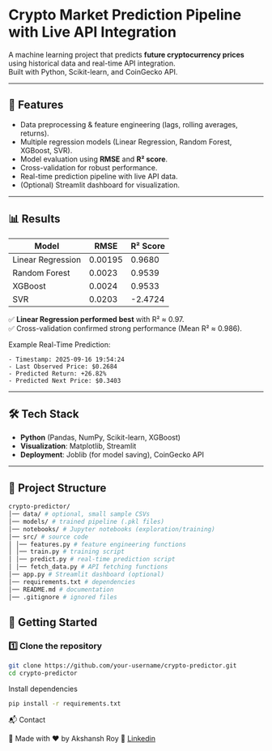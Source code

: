 # Crypto Market Prediction Pipeline with Live API Integration

A machine learning project that predicts **future cryptocurrency prices** using historical data and real-time API integration.  
Built with Python, Scikit-learn, and CoinGecko API.  

---

## 📌 Features
- Data preprocessing & feature engineering (lags, rolling averages, returns).
- Multiple regression models (Linear Regression, Random Forest, XGBoost, SVR).
- Model evaluation using **RMSE** and **R² score**.
- Cross-validation for robust performance.
- Real-time prediction pipeline with live API data.
- (Optional) Streamlit dashboard for visualization.

---

## 📊 Results
| Model              | RMSE    | R² Score |
|---------------------|---------|----------|
| Linear Regression   | 0.00195 | 0.9680   |
| Random Forest       | 0.0023  | 0.9539   |
| XGBoost             | 0.0024  | 0.9533   |
| SVR                 | 0.0203  | -2.4724  |

✅ **Linear Regression performed best** with R² ≈ 0.97.  
✅ Cross-validation confirmed strong performance (Mean R² ≈ 0.986).  

Example Real-Time Prediction:

```
- Timestamp: 2025-09-16 19:54:24
- Last Observed Price: $0.2684
- Predicted Return: +26.82%
- Predicted Next Price: $0.3403
```
---

## 🛠️ Tech Stack
- **Python** (Pandas, NumPy, Scikit-learn, XGBoost)
- **Visualization**: Matplotlib, Streamlit
- **Deployment**: Joblib (for model saving), CoinGecko API

---

## 📂 Project Structure

```bash
crypto-predictor/
│── data/ # optional, small sample CSVs
│── models/ # trained pipeline (.pkl files)
│── notebooks/ # Jupyter notebooks (exploration/training)
│── src/ # source code
│ │── features.py # feature engineering functions
│ │── train.py # training script
│ │── predict.py # real-time prediction script
│ │── fetch_data.py # API fetching functions
│── app.py # Streamlit dashboard (optional)
│── requirements.txt # dependencies
│── README.md # documentation
│── .gitignore # ignored files

```


## 🚀 Getting Started

### 1️⃣ Clone the repository

```bash
git clone https://github.com/your-username/crypto-predictor.git
cd crypto-predictor
```
Install dependencies
```bash
pip install -r requirements.txt
```
📬 Contact

👤 Made with ❤️ by Akshansh Roy
🔗 [Linkedin](https://www.linkedin.com/in/akshansh-r-a7946b2a5/)
